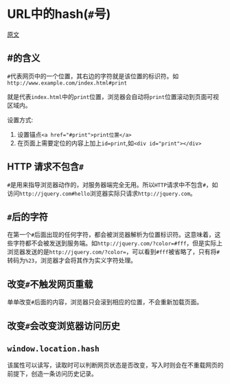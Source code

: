 # URL中的hash(`#`号)
[原文][1]
## \#的含义

`#`代表网页中的一个位置，其右边的字符就是该位置的标识符。如`http://www.example.com/index.html#print`

就是代表`index.html`中的`print`位置，浏览器会自动将`print`位置滚动到页面可视区域内。

设置方式:
1. 设置锚点`<a href="#print">print位置</a>`
2. 在页面上需要定位的内容上加上`id=print`,如`<div id="print"></div>`

## HTTP 请求不包含`#`

`#`是用来指导浏览器动作的，对服务器端完全无用。所以`HTTP`请求中不包含`#`，如访问`http://jquery.com#hello`浏览器实际只请求`http://jquery.com`。

## `#`后的字符

在第一个`#`后面出现的任何字符，都会被浏览器解析为位置标识符。这意味着，这些字符都不会被发送到服务端。如`http://jquery.com/?color=#fff`，但是实际上浏览器发送的是`http://jquery.com/?color=`，可以看到`#fff`被省略了，只有将`#`转码为`%23`，浏览器才会将其作为实义字符处理。

## 改变`#`不触发网页重载

单单改变`#`后面的内容，浏览器只会滚到相应的位置，不会重新加载页面。

## 改变`#`会改变浏览器访问历史

## `window.location.hash`

该属性可以读写，读取时可以判断网页状态是否改变，写入时则会在不重载网页的前提下，创造一条访问历史记录。


[1]: https://www.cnblogs.com/joyho/articles/4430148.html